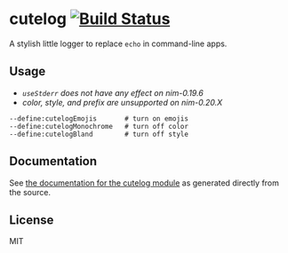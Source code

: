 # cutelog [![Build Status](https://travis-ci.org/disruptek/cutelog.svg?branch=master)](https://travis-ci.org/disruptek/cutelog)

A stylish little logger to replace `echo` in command-line apps.

## Usage

- _`useStderr` does not have any effect on nim-0.19.6_
- _color, style, and prefix are unsupported on nim-0.20.X_

```
--define:cutelogEmojis       # turn on emojis
--define:cutelogMonochrome   # turn off color
--define:cutelogBland        # turn off style
```

## Documentation
See [the documentation for the cutelog module](https://disruptek.github.io/cutelog/cutelog.html) as generated directly from the source.

## License
MIT
